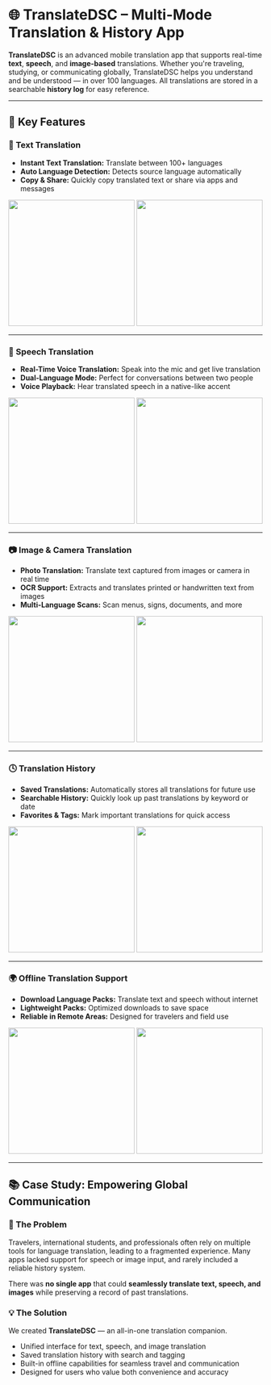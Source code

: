 # 🌐 TranslateDSC – Multi-Mode Translation & History App

**TranslateDSC** is an advanced mobile translation app that supports real-time **text**, **speech**, and **image-based** translations. Whether you're traveling, studying, or communicating globally, TranslateDSC helps you understand and be understood — in over 100 languages. All translations are stored in a searchable **history log** for easy reference.

---

## 🚀 Key Features

### 📝 Text Translation
- **Instant Text Translation:** Translate between 100+ languages  
- **Auto Language Detection:** Detects source language automatically  
- **Copy & Share:** Quickly copy translated text or share via apps and messages  

<p align="center">
  <img width="250" src="https://github.com/user-attachments/assets/f4fa00ae-eb5b-4268-a90c-e15502ed2c60" />
  <img width="250" src="https://github.com/user-attachments/assets/6e9a64b4-97ce-4739-ba57-c4c30fa03c69" />
</p>

---

### 🎤 Speech Translation
- **Real-Time Voice Translation:** Speak into the mic and get live translation  
- **Dual-Language Mode:** Perfect for conversations between two people  
- **Voice Playback:** Hear translated speech in a native-like accent  

<p align="center">
  <img width="250" src="https://github.com/user-attachments/assets/9b5364ba-7f37-4c33-a86a-e1e2e3794832" />
  <img width="250" src="https://github.com/user-attachments/assets/988abbee-1068-4ea2-a3e0-58c054b8e4c9" />
</p>

---

### 📷 Image & Camera Translation
- **Photo Translation:** Translate text captured from images or camera in real time  
- **OCR Support:** Extracts and translates printed or handwritten text from images  
- **Multi-Language Scans:** Scan menus, signs, documents, and more  

<p align="center">
  <img width="250" src="https://github.com/user-attachments/assets/c698fe72-c09c-4251-ba98-0a8393fe10ee" />
  <img width="250" src="https://github.com/user-attachments/assets/988abbee-1068-4ea2-a3e0-58c054b8e4c9" />
</p>

---

### 🕓 Translation History
- **Saved Translations:** Automatically stores all translations for future use  
- **Searchable History:** Quickly look up past translations by keyword or date  
- **Favorites & Tags:** Mark important translations for quick access  

<p align="center">
  <img width="250" src="https://github.com/user-attachments/assets/c698fe72-c09c-4251-ba98-0a8393fe10ee" />
  <img width="250" src="https://github.com/user-attachments/assets/f4fa00ae-eb5b-4268-a90c-e15502ed2c60" />
</p>

---

### 🌍 Offline Translation Support
- **Download Language Packs:** Translate text and speech without internet  
- **Lightweight Packs:** Optimized downloads to save space  
- **Reliable in Remote Areas:** Designed for travelers and field use  

<p align="center">
  <img width="250" src="https://github.com/user-attachments/assets/6e9a64b4-97ce-4739-ba57-c4c30fa03c69" />
  <img width="250" src="https://github.com/user-attachments/assets/9b5364ba-7f37-4c33-a86a-e1e2e3794832" />
</p>

---

## 📚 Case Study: Empowering Global Communication

### 🧩 The Problem
Travelers, international students, and professionals often rely on multiple tools for language translation, leading to a fragmented experience. Many apps lacked support for speech or image input, and rarely included a reliable history system.  

There was **no single app** that could **seamlessly translate text, speech, and images** while preserving a record of past translations.  

### 💡 The Solution
We created **TranslateDSC** — an all-in-one translation companion.  

- Unified interface for text, speech, and image translation  
- Saved translation history with search and tagging  
- Built-in offline capabilities for seamless travel and communication  
- Designed for users who value both convenience and accuracy  
